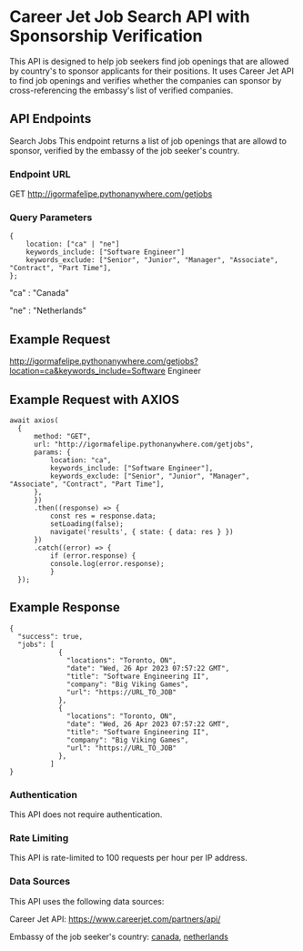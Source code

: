 # Career Jet Job Search API with Sponsorship Verification

This API is designed to help job seekers find job openings that are allowed by country's to sponsor applicants for their positions. It uses Career Jet API to find job openings and verifies whether the companies can sponsor by cross-referencing the embassy's list of verified companies.

## API Endpoints
Search Jobs
This endpoint returns a list of job openings that are allowd to sponsor, verified by the embassy of the job seeker's country.

### Endpoint URL
GET http://igormafelipe.pythonanywhere.com/getjobs

### Query Parameters
    {
        location: ["ca" | "ne"]
        keywords_include: ["Software Engineer"]
        keywords_exclude: ["Senior", "Junior", "Manager", "Associate", "Contract", "Part Time"],
    };

"ca" : "Canada"

"ne" : "Netherlands"

## Example Request

http://igormafelipe.pythonanywhere.com/getjobs?location=ca&keywords_include=Software Engineer

## Example Request with AXIOS
    await axios(
      {
          method: "GET",
          url: "http://igormafelipe.pythonanywhere.com/getjobs",
          params: {
              location: "ca",
              keywords_include: ["Software Engineer"],
              keywords_exclude: ["Senior", "Junior", "Manager", "Associate", "Contract", "Part Time"],
          },
          })
          .then((response) => {
              const res = response.data;
              setLoading(false);
              navigate('results', { state: { data: res } })
          })
          .catch((error) => {
              if (error.response) {
              console.log(error.response);
              }
      });

## Example Response
    { 
      "success": true, 
      "jobs": [
                { 
                  "locations": "Toronto, ON", 
                  "date": "Wed, 26 Apr 2023 07:57:22 GMT", 
                  "title": "Software Engineering II", 
                  "company": "Big Viking Games", 
                  "url": "https://URL_TO_JOB"
                },
                { 
                  "locations": "Toronto, ON", 
                  "date": "Wed, 26 Apr 2023 07:57:22 GMT", 
                  "title": "Software Engineering II", 
                  "company": "Big Viking Games", 
                  "url": "https://URL_TO_JOB"
                },
              ]
    }

### Authentication
This API does not require authentication.

### Rate Limiting
This API is rate-limited to 100 requests per hour per IP address.

### Data Sources
This API uses the following data sources:

Career Jet API: https://www.careerjet.com/partners/api/

Embassy of the job seeker's country: [canada](https://www.canada.ca/en.html), [netherlands](https://www.netherlandsworldwide.nl)
